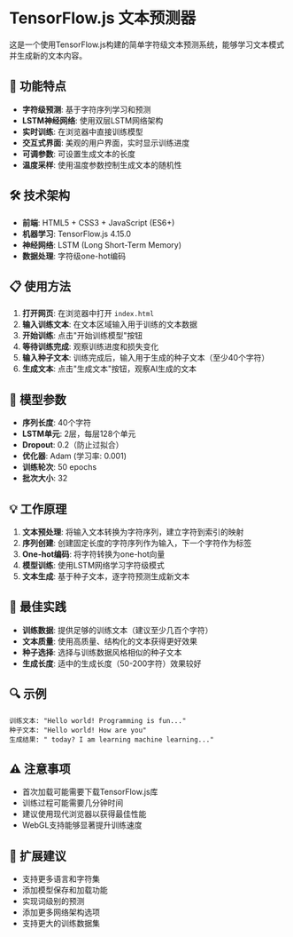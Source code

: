 # TensorFlow.js 文本预测器

这是一个使用TensorFlow.js构建的简单字符级文本预测系统，能够学习文本模式并生成新的文本内容。

## 🚀 功能特点

- **字符级预测**: 基于字符序列学习和预测
- **LSTM神经网络**: 使用双层LSTM网络架构
- **实时训练**: 在浏览器中直接训练模型
- **交互式界面**: 美观的用户界面，实时显示训练进度
- **可调参数**: 可设置生成文本的长度
- **温度采样**: 使用温度参数控制生成文本的随机性

## 🛠 技术架构

- **前端**: HTML5 + CSS3 + JavaScript (ES6+)
- **机器学习**: TensorFlow.js 4.15.0
- **神经网络**: LSTM (Long Short-Term Memory)
- **数据处理**: 字符级one-hot编码

## 📋 使用方法

1. **打开网页**: 在浏览器中打开 `index.html`
2. **输入训练文本**: 在文本区域输入用于训练的文本数据
3. **开始训练**: 点击"开始训练模型"按钮
4. **等待训练完成**: 观察训练进度和损失变化
5. **输入种子文本**: 训练完成后，输入用于生成的种子文本（至少40个字符）
6. **生成文本**: 点击"生成文本"按钮，观察AI生成的文本

## 🔧 模型参数

- **序列长度**: 40个字符
- **LSTM单元**: 2层，每层128个单元
- **Dropout**: 0.2（防止过拟合）
- **优化器**: Adam (学习率: 0.001)
- **训练轮次**: 50 epochs
- **批次大小**: 32

## 💡 工作原理

1. **文本预处理**: 将输入文本转换为字符序列，建立字符到索引的映射
2. **序列创建**: 创建固定长度的字符序列作为输入，下一个字符作为标签
3. **One-hot编码**: 将字符转换为one-hot向量
4. **模型训练**: 使用LSTM网络学习字符级模式
5. **文本生成**: 基于种子文本，逐字符预测生成新文本

## 🎯 最佳实践

- **训练数据**: 提供足够的训练文本（建议至少几百个字符）
- **文本质量**: 使用高质量、结构化的文本获得更好效果
- **种子选择**: 选择与训练数据风格相似的种子文本
- **生成长度**: 适中的生成长度（50-200字符）效果较好

## 🔍 示例

```
训练文本: "Hello world! Programming is fun..."
种子文本: "Hello world! How are you"
生成结果: " today? I am learning machine learning..."
```

## ⚠️ 注意事项

- 首次加载可能需要下载TensorFlow.js库
- 训练过程可能需要几分钟时间
- 建议使用现代浏览器以获得最佳性能
- WebGL支持能够显著提升训练速度

## 🚀 扩展建议

- 支持更多语言和字符集
- 添加模型保存和加载功能
- 实现词级别的预测
- 添加更多网络架构选项
- 支持更大的训练数据集